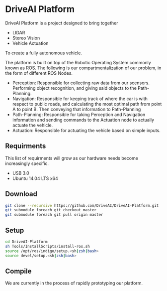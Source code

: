 # DriveAI Platform

DriveAI Platform is a project designed to bring together

* LIDAR
* Stereo Vision
* Vehicle Actuation

To create a fully autonomous vehicle.

The platform is built on top of the Robotic Operating System commonly known as ROS.
The following is our compartmentalization of our problem, in the form of different ROS Nodes.

* Perception: Responsible for collecting raw data from our scensors. Performing object recognition, and giving said objects to the Path-Planning.
* Navigation: Responsible for keeping track of where the car is with respect to public roads, and calculating the most optimal path from point A to point B. Then conveying that information to Path-Planning
* Path-Planning: Responsible for taking Perception and Navigation information and sending commands to the Actuation node to actually actuate the vehicle.
* Actuation: Responsible for actuating the vehicle based on simple inputs.

## Requirments
This list of requirments will grow as our hardware needs become increasingly specific.
* USB 3.0
* Ubuntu 14.04 LTS x64

## Download
```bash
git clone --recursive https://github.com/DriveAI/DriveAI-Platform.git
git submodule foreach git checkout master
git submodule foreach git pull origin master
```

## Setup
```bash
cd DriveAI-Platform
sh Tools/InstallScripts/install-ros.sh
source /opt/ros/indigo/setup.<sh|zsh|bash>
source devel/setup.<sh|zsh|bash>
```

## Compile
We are currently in the process of rapidly prototyping our platform.
